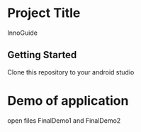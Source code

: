 # Project Title

InnoGuide

## Getting Started
Clone this repository to your android studio

# Demo of application 
open files FinalDemo1 and FinalDemo2
